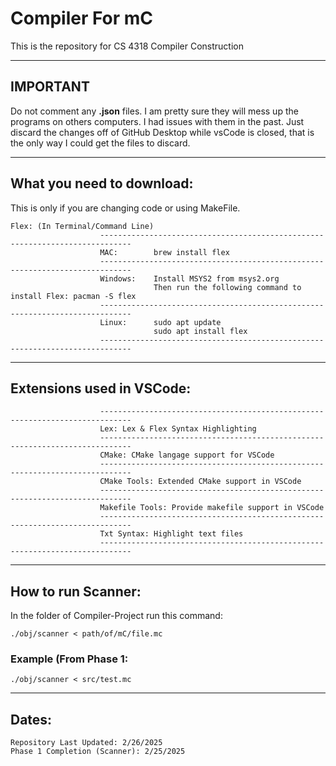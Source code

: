 # Compiler For mC

This is the repository for CS 4318 Compiler Construction
_______________________________________________________________________________________________________________

## **IMPORTANT**

Do not comment any **.json** files. I am pretty sure they will mess up the programs on others computers. I had issues with them in the past. Just discard the changes off of GitHub Desktop while vsCode is closed, that is the only way I could get the files to discard.
_______________________________________________________________________________________________________________

## What you need to download:
This is only if you are changing code or using MakeFile.

    Flex: (In Terminal/Command Line)
                        -----------------------------------------------------------------------------
                        MAC:        brew install flex
                        -----------------------------------------------------------------------------
                        Windows:    Install MSYS2 from msys2.org
                                    Then run the following command to install Flex: pacman -S flex
                        -----------------------------------------------------------------------------
                        Linux:      sudo apt update
                                    sudo apt install flex
                        -----------------------------------------------------------------------------

_____________________________________________________________________________________________        
        

## Extensions used in VSCode:
                        -----------------------------------------------------------------------------
                        Lex: Lex & Flex Syntax Highlighting
                        -----------------------------------------------------------------------------
                        CMake: CMake langage support for VSCode
                        -----------------------------------------------------------------------------
                        CMake Tools: Extended CMake support in VSCode
                        -----------------------------------------------------------------------------
                        Makefile Tools: Provide makefile support in VSCode
                        -----------------------------------------------------------------------------
                        Txt Syntax: Highlight text files
                        -----------------------------------------------------------------------------

_____________________________________________________________________________________________ 

## How to run Scanner:
In the folder of Compiler-Project run this command:

    ./obj/scanner < path/of/mC/file.mc
### Example (From Phase 1:
    ./obj/scanner < src/test.mc

_____________________________________________________________________________________________ 

## Dates:
    Repository Last Updated: 2/26/2025
    Phase 1 Completion (Scanner): 2/25/2025
